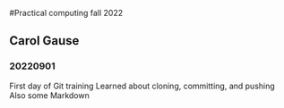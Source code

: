 #Practical computing fall 2022
## Carol Gause
### 20220901
First day of Git training
Learned about cloning, committing, and pushing
Also some Markdown
